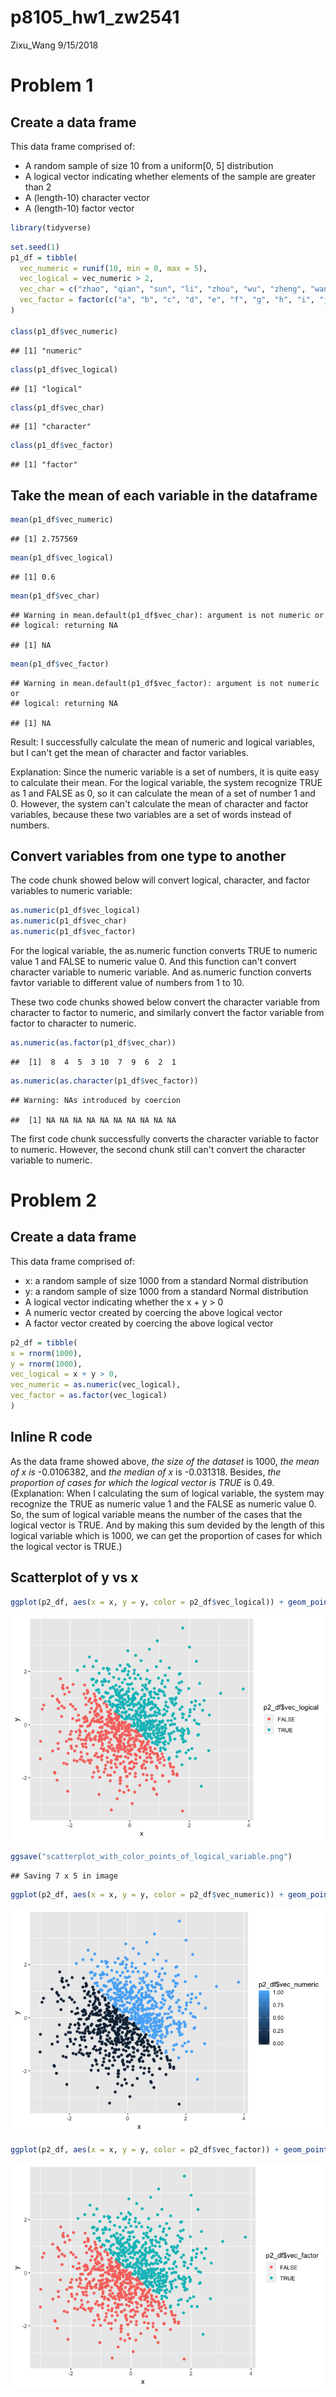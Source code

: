 p8105\_hw1\_zw2541
================
Zixu\_Wang
9/15/2018

Problem 1
=========

Create a data frame
-------------------

This data frame comprised of:

-   A random sample of size 10 from a uniform\[0, 5\] distribution
-   A logical vector indicating whether elements of the sample are greater than 2
-   A (length-10) character vector
-   A (length-10) factor vector

``` r
library(tidyverse)
```

``` r
set.seed(1)
p1_df = tibble(
  vec_numeric = runif(10, min = 0, max = 5),
  vec_logical = vec_numeric > 2,
  vec_char = c("zhao", "qian", "sun", "li", "zhou", "wu", "zheng", "wang", "feng", "chen"),
  vec_factor = factor(c("a", "b", "c", "d", "e", "f", "g", "h", "i", "j"))
)

class(p1_df$vec_numeric)
```

    ## [1] "numeric"

``` r
class(p1_df$vec_logical)
```

    ## [1] "logical"

``` r
class(p1_df$vec_char)
```

    ## [1] "character"

``` r
class(p1_df$vec_factor)
```

    ## [1] "factor"

Take the mean of each variable in the dataframe
-----------------------------------------------

``` r
mean(p1_df$vec_numeric)
```

    ## [1] 2.757569

``` r
mean(p1_df$vec_logical)
```

    ## [1] 0.6

``` r
mean(p1_df$vec_char)
```

    ## Warning in mean.default(p1_df$vec_char): argument is not numeric or
    ## logical: returning NA

    ## [1] NA

``` r
mean(p1_df$vec_factor)
```

    ## Warning in mean.default(p1_df$vec_factor): argument is not numeric or
    ## logical: returning NA

    ## [1] NA

Result: I successfully calculate the mean of numeric and logical variables, but I can't get the mean of character and factor variables.

Explanation: Since the numeric variable is a set of numbers, it is quite easy to calculate their mean. For the logical variable, the system recognize TRUE as 1 and FALSE as 0, so it can calculate the mean of a set of number 1 and 0. However, the system can't calculate the mean of character and factor variables, because these two variables are a set of words instead of numbers.

Convert variables from one type to another
------------------------------------------

The code chunk showed below will convert logical, character, and factor variables to numeric variable:

``` r
as.numeric(p1_df$vec_logical)
as.numeric(p1_df$vec_char)
as.numeric(p1_df$vec_factor)
```

For the logical variable, the as.numeric function converts TRUE to numeric value 1 and FALSE to numeric value 0. And this function can't convert character variable to numeric variable. And as.numeric function converts favtor variable to different value of numbers from 1 to 10.

These two code chunks showed below convert the character variable from character to factor to numeric, and similarly convert the factor variable from factor to character to numeric.

``` r
as.numeric(as.factor(p1_df$vec_char))
```

    ##  [1]  8  4  5  3 10  7  9  6  2  1

``` r
as.numeric(as.character(p1_df$vec_factor))
```

    ## Warning: NAs introduced by coercion

    ##  [1] NA NA NA NA NA NA NA NA NA NA

The first code chunk successfully converts the character variable to factor to numeric. However, the second chunk still can't convert the character variable to numeric.

Problem 2
=========

Create a data frame
-------------------

This data frame comprised of:

-   x: a random sample of size 1000 from a standard Normal distribution
-   y: a random sample of size 1000 from a standard Normal distribution
-   A logical vector indicating whether the x + y &gt; 0
-   A numeric vector created by coercing the above logical vector
-   A factor vector created by coercing the above logical vector

``` r
p2_df = tibble(
x = rnorm(1000),
y = rnorm(1000),
vec_logical = x + y > 0,
vec_numeric = as.numeric(vec_logical),
vec_factor = as.factor(vec_logical)
)
```

Inline R code
-------------

As the data frame showed above, *the size of the dataset* is 1000, *the mean of x is* -0.0106382, and *the median of x* is -0.031318. Besides, *the proportion of cases for which the logical vector is TRUE* is 0.49. (Explanation: When I calculating the sum of logical variable, the system may recognize the TRUE as numeric value 1 and the FALSE as numeric value 0. So, the sum of logical variable means the number of the cases that the logical vector is TRUE. And by making this sum devided by the length of this logical variable which is 1000, we can get the proportion of cases for which the logical vector is TRUE.)

Scatterplot of y vs x
---------------------

``` r
ggplot(p2_df, aes(x = x, y = y, color = p2_df$vec_logical)) + geom_point()
```

![](p8105_hw1_zw2541_files/figure-markdown_github/Scatterplot-1.png)

``` r
ggsave("scatterplot_with_color_points_of_logical_variable.png")
```

    ## Saving 7 x 5 in image

``` r
ggplot(p2_df, aes(x = x, y = y, color = p2_df$vec_numeric)) + geom_point()
```

![](p8105_hw1_zw2541_files/figure-markdown_github/Scatterplot-2.png)

``` r
ggplot(p2_df, aes(x = x, y = y, color = p2_df$vec_factor)) + geom_point()
```

![](p8105_hw1_zw2541_files/figure-markdown_github/Scatterplot-3.png)
